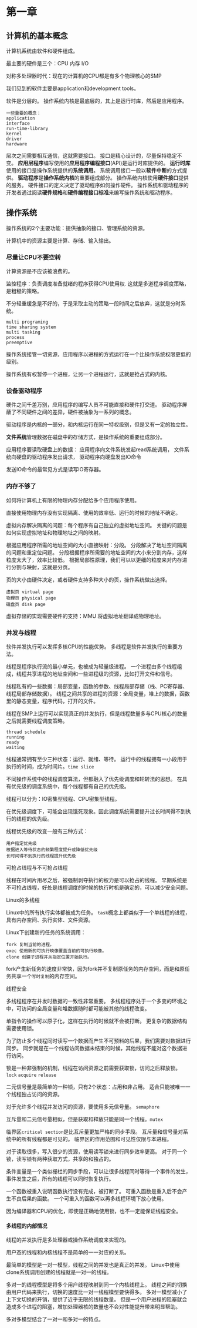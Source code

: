 # 第一章

## 计算机的基本概念

计算机系统由软件和硬件组成。 

最主要的硬件是三个：CPU 内存 I/O

对称多处理器时代：现在的计算机的CPU都是有多个物理核心的SMP

我们见到的软件主要是application和development tools。

软件是分层的。 
操作系统内核是最底层的，其上是运行时库，然后是应用程序。

    一些重要的概念：
    application
    interface
    run-time-library
    kernel 
    driver 
    hardware

层次之间需要相互通信，这就需要接口。
接口是精心设计的，尽量保持稳定不变。
**应用层程序**编写使用的**应用程序编程接口**(API)是运行时库提供的。
**运行时库**使用的接口是操作系统提供的**系统调用**。
系统调用接口一般以**软件中断**的方式提供。
**驱动程序**是**操作系统内核**的重要组成部分。
操作系统内核使用**硬件接口**提供的服务。
硬件接口的定义决定了驱动程序如何操作硬件。
操作系统和驱动程序的开发者通过阅读**硬件规格**和**硬件编程接口标准**来编写操作系统和驱动程序。

## 操作系统

操作系统的2个主要功能：提供抽象的接口、管理系统的资源。

计算机中的资源主要是计算、存储、输入输出。

### 尽量让CPU不要空转

计算资源是不应该被浪费的。

监控程序：负责调度准备就绪的程序获得CPU使用权.
这就是多道程序调度策略，是粗糙的策略。

不分轻重缓急是不好的，于是采取主动的策略一段时间之后放弃，这就是分时系统。

    multi programing
    time sharing system
    multi tasking
    process
    preemptive

操作系统接管一切资源，应用程序以进程的方式运行在一个比操作系统权限更低的级别。

操作系统有权暂停一个进程，让另一个进程运行，这就是抢占式的内核。

### 设备驱动程序

硬件之间千差万别，应用程序的编写人员不可能直接和硬件打交道。
驱动程序屏蔽了不同硬件之间的差异，硬件被抽象为一系列的概念。

驱动程序是内核的一部分，和内核运行在同一特权级别，但是又有一定的独立性。

**文件系统**管理数据在磁盘中的存储方式，是操作系统的重要组成部分。

应用程序要读取硬盘上的数据：
应用程序向文件系统发起read系统调用，
文件系统向硬盘的驱动程序发出请求，
驱动程序向硬盘发出IO命令

发送IO命令的最常见方式是读写IO寄存器。

### 内存不够了

如何将计算机上有限的物理内存分配给多个应用程序使用。

直接使用物理内存没有实现隔离、使用的效率低、运行的时候的地址不确定。

虚拟内存解决隔离的问题：每个程序有自己独立的虚拟地址空间。
关键的问题是如何实现虚拟地址和物理地址之间的映射。

根据应用程序所需的地址空间的大小直接映射：分段。
分段解决了地址空间隔离的问题和重定位问题。
分段根据程序所需要的地址空间的大小来分割内存，这样粒度太大了，效率比较低。
根据局部性原理，我们可以以更细的粒度来对内存进行分割与映射，这就是分页。

页的大小由硬件决定，或者硬件支持多种大小的页，操作系统做出选择。

    虚拟页 virtual page
    物理页 physical page
    磁盘页 disk page

虚拟存储的实现需要硬件的支持：MMU 将虚拟地址翻译成物理地址。

### 并发与线程

软件并发执行可以发挥多核CPU的性能优势。
多线程是软件并发执行的重要方法。

线程是程序执行流的最小单元，也被成为轻量级进程。
一个进程由多个线程组成，线程共享进程的地址空间和一些进程级的资源，比如打开文件和信号。

线程私有的一些数据：局部变量，函数的参数、线程局部存储（栈、PC寄存器、线程局部存储数据）。
线程之间共享的进程的资源：全局变量，堆上的数据，函数里的静态变量，程序代码，打开的文件。

线程在SMP上运行可以实现真正的并发执行，但是线程数量多与CPU核心的数量之后就需要线程调度策略。

    thread schedule
    running
    ready
    waiting

线程通常拥有至少三种状态：运行、就绪、等待。
运行中的线程拥有一小段用于执行的时间，成为时间片。`time slice`

不同操作系统中的线程调度算法，但都融入了优先级调度和轮转法的思想。
在具有优先级的调度系统中，每个线程都有自己的优先级。

线程可以分为：IO密集型线程、CPU密集型线程。

在优先级调度下，可能会出现饿死现象。因此调度系统需要提升过长时间得不到执行的线程的优先级。

线程优先级的改变一般有三种方式：

    用户指定优先级
    根据进入等待状态的频繁程度提升或降低优先级
    长时间得不到执行的线程提升优先级

可抢占线程与不可抢占线程

线程在时间片用尽之后，被强制剥夺执行的权力是可以抢占的线程。
早期系统是不可抢占线程，好处是线程调度的时候的执行时机是确定的，可以减少安全问题。

Linux的多线程

Linux中的所有执行实体都被成为任务。
`task`概念上都类似于一个单线程的进程，具有内存空间、执行实体、文件资源。

Linux下创建新的任务的系统调用：
    
    fork 复制当前的进程。
    exec 使用新的可执行映像覆盖当前的可执行映像。
    clone 创建子进程并从指定位置开始执行。

fork产生新任务的速度非常快，因为fork并不复制原任务的内存空间，而是和原任务共享一个`写时复制`的内存空间。

线程安全

多线程程序在并发时数据的一致性非常重要。
多线程程序处于一个多变的环境之中，可访问的全局变量和堆数据随时都可能被其他的线程改变。

单指令的操作可以原子化，这样在执行的时候就不会被打断。
更复杂的数据结构需要使用锁。

为了防止多个线程同时读写一个数据而产生不可预料的后果，我们需要对数据进行同步。
同步就是在一个线程访问数据未结束的时候，其他线程不能对这个数据进行访问。

锁是一种非强制的机制，线程在访问资源之前需要获取锁，访问之后释放锁。`lock` `acquire` `release`

二元信号量是最简单的一种锁，只有2个状态：占用和非占用。
适合只能被唯一一个线程独占访问的资源。

对于允许多个线程并发访问的资源，要使用多元信号量。 `semaphore`

互斥量和二元信号量相似，但是获取和释放只能是同一个线程。`mutex`

临界区`critical section`是比互斥量更加严格的同步手段。
互斥量和信号量对系统中的所有线程都是可见的。
临界区的作用范围和可见性仅限与本进程。

对于读取很多，写入很少的资源，使用读写锁来进行同步效率更高。
对于同一个锁，读写锁有两种获取方式，共享的和独占的。

条件变量是一个类似栅栏的同步手段，可以让很多线程同时等待一个事件的发生，事件发生之后，所有的线程可以同时恢复执行。

一个函数被重入说明函数执行没有完成，被打断了。
可重入函数是重入后不会产生不良后果的函数。
一个可重入的函数可以再多线程环境下放心使用。

因为编译器和CPU的优化，即使是正确地使用锁，也不一定能保证线程安全。

#### 多线程的内部情况

线程的并发执行是多处理器或操作系统调度来实现的。

用户态的线程和内核线程不是简单的一一对应的关系。

最简单的模型是一对一模型，线程之间的并发也是真正的并发。
Linux中使用clone系统调用创建的线程就是一对一的线程。

多对一的线程模型是将多个用户线程映射到同一个内核线程上。
线程之间的切换由用户代码来执行，切换的速度比一对一线程模型要快得多。
多对一模型减小了上下文切换的开销，提供了近乎无限的线程数量。
但是一个用户进程的阻塞就会造成多个进程的阻塞，增加处理器核的数量也不会对性能提升带来明显帮助。

多对多模型结合了一对一和多对一的特点。



















































































